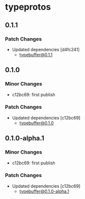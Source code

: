 # typeprotos

## 0.1.1

### Patch Changes

- Updated dependencies [d4fc241]
  - typebuffer@0.1.1

## 0.1.0

### Minor Changes

- c12bc69: first publish

### Patch Changes

- Updated dependencies [c12bc69]
  - typebuffer@0.1.0

## 0.1.0-alpha.1

### Minor Changes

- c12bc69: first publish

### Patch Changes

- Updated dependencies [c12bc69]
  - typebuffer@0.1.0-alpha.1
